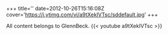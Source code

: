 +++
title=''
date=2012-10-26T15:16:08Z
cover='https://i.ytimg.com/vi/a9tXekIVTsc/sddefault.jpg'
+++

All content belongs to GlennBeck.
{{< youtube a9tXekIVTsc >}}
